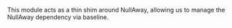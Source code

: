 This module acts as a thin shim around NullAway, allowing us to manage the NullAway dependency via baseline.